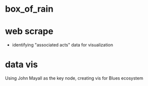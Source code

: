 # box_of_rain

# web scrape
* identifying "associated acts" data for visualization

# data vis 
Using John Mayall as the key node, creating vis for Blues ecosystem

